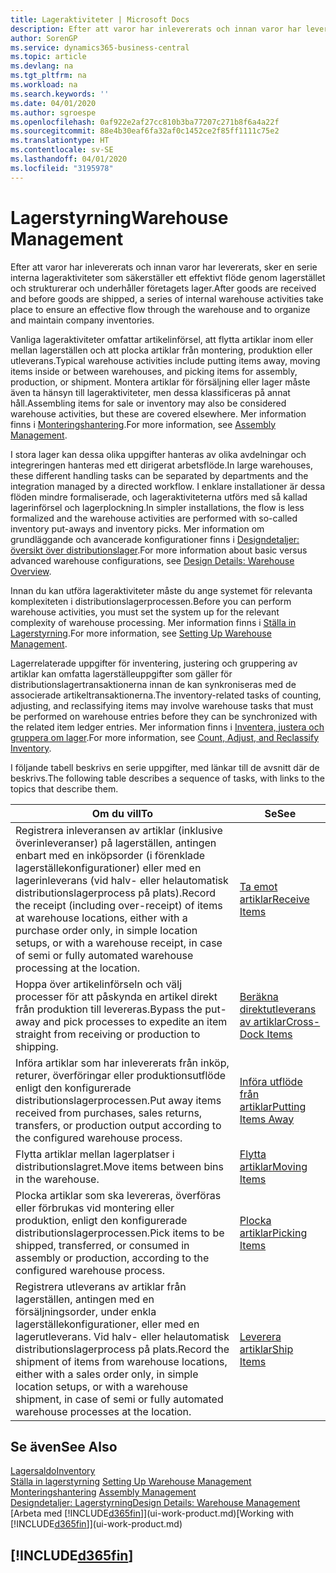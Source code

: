 ```yaml
---
title: Lageraktiviteter | Microsoft Docs
description: Efter att varor har inlevererats och innan varor har levererats, sker en serie interna lageraktiviteter som säkerställer ett effektivt flöde genom lagerstället och strukturerar och underhåller företagets lager.
author: SorenGP
ms.service: dynamics365-business-central
ms.topic: article
ms.devlang: na
ms.tgt_pltfrm: na
ms.workload: na
ms.search.keywords: ''
ms.date: 04/01/2020
ms.author: sgroespe
ms.openlocfilehash: 0af922e2af27cc810b3ba77207c271b8f6a4a22f
ms.sourcegitcommit: 88e4b30eaf6fa32af0c1452ce2f85ff1111c75e2
ms.translationtype: HT
ms.contentlocale: sv-SE
ms.lasthandoff: 04/01/2020
ms.locfileid: "3195978"
---
```

# <a name="warehouse-management"></a><span data-ttu-id="9b183-103">Lagerstyrning</span><span class="sxs-lookup"><span data-stu-id="9b183-103">Warehouse Management</span></span>
<span data-ttu-id="9b183-104">Efter att varor har inlevererats och innan varor har levererats, sker en serie interna lageraktiviteter som säkerställer ett effektivt flöde genom lagerstället och strukturerar och underhåller företagets lager.</span><span class="sxs-lookup"><span data-stu-id="9b183-104">After goods are received and before goods are shipped, a series of internal warehouse activities take place to ensure an effective flow through the warehouse and to organize and maintain company inventories.</span></span>

<span data-ttu-id="9b183-105">Vanliga lageraktiviteter omfattar artikelinförsel, att flytta artiklar inom eller mellan lagerställen och att plocka artiklar från montering, produktion eller utleverans.</span><span class="sxs-lookup"><span data-stu-id="9b183-105">Typical warehouse activities include putting items away, moving items inside or between warehouses, and picking items for assembly, production, or shipment.</span></span> <span data-ttu-id="9b183-106">Montera artiklar för försäljning eller lager måste även ta hänsyn till lageraktiviteter, men dessa klassificeras på annat håll.</span><span class="sxs-lookup"><span data-stu-id="9b183-106">Assembling items for sale or inventory may also be considered warehouse activities, but these are covered elsewhere.</span></span> <span data-ttu-id="9b183-107">Mer information finns i [Monteringshantering](assembly-assemble-items.md).</span><span class="sxs-lookup"><span data-stu-id="9b183-107">For more information, see [Assembly Management](assembly-assemble-items.md).</span></span>  

<span data-ttu-id="9b183-108">I stora lager kan dessa olika uppgifter hanteras av olika avdelningar och integreringen hanteras med ett dirigerat arbetsflöde.</span><span class="sxs-lookup"><span data-stu-id="9b183-108">In large warehouses, these different handling tasks can be separated by departments and the integration managed by a directed workflow.</span></span> <span data-ttu-id="9b183-109">I enklare installationer är dessa flöden mindre formaliserade, och lageraktiviteterna utförs med så kallad lagerinförsel och lagerplockning.</span><span class="sxs-lookup"><span data-stu-id="9b183-109">In simpler installations, the flow is less formalized and the warehouse activities are performed with so-called inventory put-aways and inventory picks.</span></span> <span data-ttu-id="9b183-110">Mer information om grundläggande och avancerade konfigurationer finns i [Designdetaljer: översikt över distributionslager](design-details-warehouse-overview.md).</span><span class="sxs-lookup"><span data-stu-id="9b183-110">For more information about basic versus advanced warehouse configurations, see [Design Details: Warehouse Overview](design-details-warehouse-overview.md).</span></span>

<span data-ttu-id="9b183-111">Innan du kan utföra lageraktiviteter måste du ange systemet för relevanta komplexiteten i distributionslagerprocessen.</span><span class="sxs-lookup"><span data-stu-id="9b183-111">Before you can perform warehouse activities, you must set the system up for the relevant complexity of warehouse processing.</span></span> <span data-ttu-id="9b183-112">Mer information finns i [Ställa in Lagerstyrning](warehouse-setup-warehouse.md).</span><span class="sxs-lookup"><span data-stu-id="9b183-112">For more information, see [Setting Up Warehouse Management](warehouse-setup-warehouse.md).</span></span>

<span data-ttu-id="9b183-113">Lagerrelaterade uppgifter för inventering, justering och gruppering av artiklar kan omfatta lagerställeuppgifter som gäller för distributionslagertransaktionerna innan de kan synkroniseras med de associerade artikeltransaktionerna.</span><span class="sxs-lookup"><span data-stu-id="9b183-113">The inventory-related tasks of counting, adjusting, and reclassifying items may involve warehouse tasks that must be performed on warehouse entries before they can be synchronized with the related item ledger entries.</span></span> <span data-ttu-id="9b183-114">Mer information finns i [Inventera, justera och gruppera om lager](inventory-how-count-adjust-reclassify.md).</span><span class="sxs-lookup"><span data-stu-id="9b183-114">For more information, see [Count, Adjust, and Reclassify Inventory](inventory-how-count-adjust-reclassify.md).</span></span>

 <span data-ttu-id="9b183-115">I följande tabell beskrivs en serie uppgifter, med länkar till de avsnitt där de beskrivs.</span><span class="sxs-lookup"><span data-stu-id="9b183-115">The following table describes a sequence of tasks, with links to the topics that describe them.</span></span>   

|<span data-ttu-id="9b183-116">**Om du vill**</span><span class="sxs-lookup"><span data-stu-id="9b183-116">**To**</span></span>|<span data-ttu-id="9b183-117">**Se**</span><span class="sxs-lookup"><span data-stu-id="9b183-117">**See**</span></span>|  
|------------|-------------|  
|<span data-ttu-id="9b183-118">Registrera inleveransen av artiklar (inklusive överinleveranser) på lagerställen, antingen enbart med en inköpsorder (i förenklade lagerställekonfigurationer) eller med en lagerinleverans (vid halv- eller helautomatisk distributionslagerprocess på plats).</span><span class="sxs-lookup"><span data-stu-id="9b183-118">Record the receipt (including over-receipt) of items at warehouse locations, either with a purchase order only, in simple location setups, or with a warehouse receipt, in case of semi or fully automated warehouse processing at the location.</span></span>|[<span data-ttu-id="9b183-119">Ta emot artiklar</span><span class="sxs-lookup"><span data-stu-id="9b183-119">Receive Items</span></span>](warehouse-how-receive-items.md)|
|<span data-ttu-id="9b183-120">Hoppa över artikelinförseln och välj processer för att påskynda en artikel direkt från produktion till levereras.</span><span class="sxs-lookup"><span data-stu-id="9b183-120">Bypass the put-away and pick processes to expedite an item straight from receiving or production to shipping.</span></span>|[<span data-ttu-id="9b183-121">Beräkna direktutleverans av artiklar</span><span class="sxs-lookup"><span data-stu-id="9b183-121">Cross-Dock Items</span></span>](warehouse-how-to-cross-dock-items.md)|    
|<span data-ttu-id="9b183-122">Införa artiklar som har inlevererats från inköp, returer, överföringar eller produktionsutflöde enligt den konfigurerade distributionslagerprocessen.</span><span class="sxs-lookup"><span data-stu-id="9b183-122">Put away items received from purchases, sales returns, transfers, or production output according to the configured warehouse process.</span></span>|[<span data-ttu-id="9b183-123">Införa utflöde från artiklar</span><span class="sxs-lookup"><span data-stu-id="9b183-123">Putting Items Away</span></span>](warehouse-put-away-items.md)|
|<span data-ttu-id="9b183-124">Flytta artiklar mellan lagerplatser i distributionslagret.</span><span class="sxs-lookup"><span data-stu-id="9b183-124">Move items between bins in the warehouse.</span></span>|[<span data-ttu-id="9b183-125">Flytta artiklar</span><span class="sxs-lookup"><span data-stu-id="9b183-125">Moving Items</span></span>](warehouse-move-items.md)|
|<span data-ttu-id="9b183-126">Plocka artiklar som ska levereras, överföras eller förbrukas vid montering eller produktion, enligt den konfigurerade distributionslagerprocessen.</span><span class="sxs-lookup"><span data-stu-id="9b183-126">Pick items to be shipped, transferred, or consumed in assembly or production, according to the configured warehouse process.</span></span>|[<span data-ttu-id="9b183-127">Plocka artiklar</span><span class="sxs-lookup"><span data-stu-id="9b183-127">Picking Items</span></span>](warehouse-pick-items.md)|
|<span data-ttu-id="9b183-128">Registrera utleverans av artiklar från lagerställen, antingen med en försäljningsorder, under enkla lagerställekonfigurationer, eller med en lagerutleverans. Vid halv- eller helautomatisk distributionslagerprocess på plats.</span><span class="sxs-lookup"><span data-stu-id="9b183-128">Record the shipment of items from warehouse locations, either with a sales order only, in simple location setups, or with a warehouse shipment, in case of semi or fully automated warehouse processes at the location.</span></span>|[<span data-ttu-id="9b183-129">Leverera artiklar</span><span class="sxs-lookup"><span data-stu-id="9b183-129">Ship Items</span></span>](warehouse-how-ship-items.md)|  

## <a name="see-also"></a><span data-ttu-id="9b183-130">Se även</span><span class="sxs-lookup"><span data-stu-id="9b183-130">See Also</span></span>  
[<span data-ttu-id="9b183-131">Lagersaldo</span><span class="sxs-lookup"><span data-stu-id="9b183-131">Inventory</span></span>](inventory-manage-inventory.md)  
<span data-ttu-id="9b183-132">[Ställa in lagerstyrning](warehouse-setup-warehouse.md)   </span><span class="sxs-lookup"><span data-stu-id="9b183-132">[Setting Up Warehouse Management](warehouse-setup-warehouse.md)   </span></span>  
<span data-ttu-id="9b183-133">[Monteringshantering](assembly-assemble-items.md)  </span><span class="sxs-lookup"><span data-stu-id="9b183-133">[Assembly Management](assembly-assemble-items.md)  </span></span>  
[<span data-ttu-id="9b183-134">Designdetaljer: Lagerstyrning</span><span class="sxs-lookup"><span data-stu-id="9b183-134">Design Details: Warehouse Management</span></span>](design-details-warehouse-management.md)  
<span data-ttu-id="9b183-135">[Arbeta med [!INCLUDE[d365fin](includes/d365fin_md.md)]](ui-work-product.md)</span><span class="sxs-lookup"><span data-stu-id="9b183-135">[Working with [!INCLUDE[d365fin](includes/d365fin_md.md)]](ui-work-product.md)</span></span>  

## [!INCLUDE[d365fin](includes/free_trial_md.md)]  
